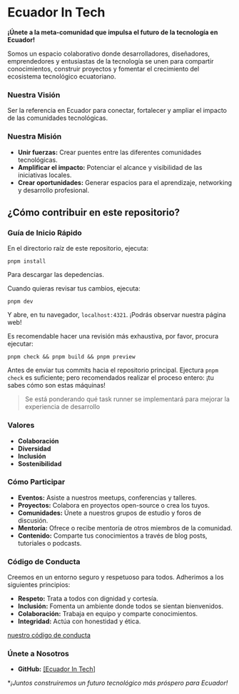 # **Ecuador In Tech**

**¡Únete a la meta-comunidad que impulsa el futuro de la tecnología en Ecuador!**

Somos un espacio colaborativo donde desarrolladores, diseñadores, emprendedores y entusiastas de la tecnología se unen para compartir conocimientos, construir proyectos y fomentar el crecimiento del ecosistema tecnológico ecuatoriano.

### **Nuestra Visión**

Ser la referencia en Ecuador para conectar, fortalecer y ampliar el impacto de las comunidades tecnológicas.

### **Nuestra Misión**

* **Unir fuerzas:** Crear puentes entre las diferentes comunidades tecnológicas.
* **Amplificar el impacto:** Potenciar el alcance y visibilidad de las iniciativas locales.
* **Crear oportunidades:** Generar espacios para el aprendizaje, networking y desarrollo profesional.

## ¿Cómo contribuir en este repositorio?

### Guía de Inicio Rápido

En el directorio raíz de este repositorio, ejecuta:

```
pnpm install
```

Para descargar las depedencias.

Cuando quieras revisar tus cambios, ejecuta:

```
pnpm dev
```

Y abre, en tu navegador, `localhost:4321`. ¡Podrás observar nuestra página web!

Es recomendable hacer una revisión más exhaustiva, por favor, procura ejecutar:

```
pnpm check && pnpm build && pnpm preview
```

Antes de enviar tus commits hacia el repositorio principal. Ejectura `pnpm check` es suficiente; pero recomendados realizar el proceso entero: ¡tu sabes cómo son estas máquinas!

>Se está ponderando qué task runner se implementará para mejorar la experiencia de desarrollo

### **Valores**

* **Colaboración**
* **Diversidad**
* **Inclusión**
* **Sostenibilidad**

### **Cómo Participar**

* **Eventos:** Asiste a nuestros meetups, conferencias y talleres.
* **Proyectos:** Colabora en proyectos open-source o crea los tuyos.
* **Comunidades:** Únete a nuestros grupos de estudio y foros de discusión.
* **Mentoría:** Ofrece o recibe mentoría de otros miembros de la comunidad.
* **Contenido:** Comparte tus conocimientos a través de blog posts, tutoriales o podcasts.

### **Código de Conducta**

Creemos en un entorno seguro y respetuoso para todos. Adherimos a los siguientes principios:

* **Respeto:** Trata a todos con dignidad y cortesía.
* **Inclusión:** Fomenta un ambiente donde todos se sientan bienvenidos.
* **Colaboración:** Trabaja en equipo y comparte conocimientos.
* **Integridad:** Actúa con honestidad y ética.

[nuestro código de conducta](CODE_OF_CONDUCT.md)

### **Únete a Nosotros**

* **GitHub:** [\[Ecuador In Tech\]](https://github.com/Ecuador-In-Tech)

**¡Juntos construiremos un futuro tecnológico más próspero para Ecuador!*
